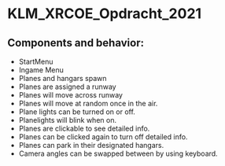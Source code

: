 # KLM_XRCOE_Opdracht_2021
## Components and behavior:
* StartMenu
* Ingame Menu
* Planes and hangars spawn
* Planes are assigned a runway
* Planes will move across runway
* Planes will move at random once in the air.
* Plane lights can be turned on or off.
* Planelights will blink when on.
* Planes are clickable to see detailed info.
* Planes can be clicked again to turn off detailed info.
* Planes can park in their designated hangars.
* Camera angles can be swapped between by using keyboard.


